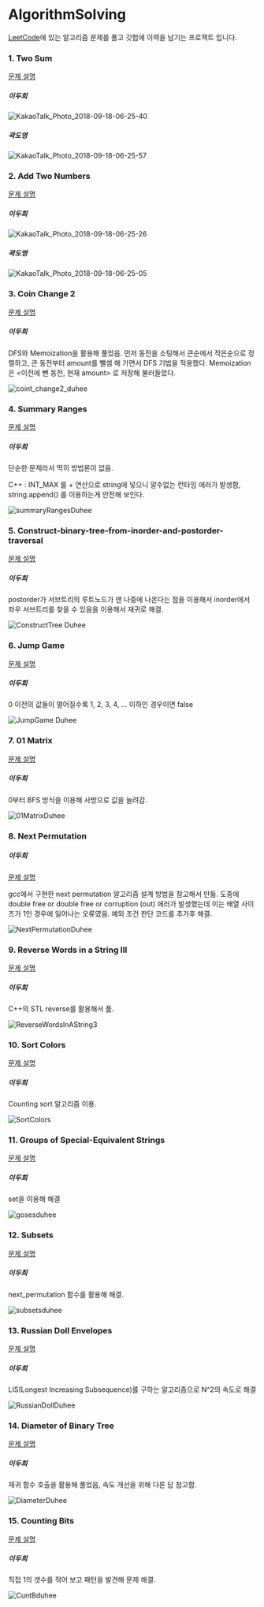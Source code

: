# AlgorithmSolving

[LeetCode](https://leetcode.com/)에 있는 알고리즘 문제를 풀고 깃헙에 이력을 남기는 프로젝트 입니다.

### 1. Two Sum

[문제 설명](https://leetcode.com/problems/two-sum/description/)

##### 이두희

![KakaoTalk_Photo_2018-09-18-06-25-40](leetCode/001.Two_Sum/resource/KakaoTalk_Photo_2018-09-18-06-25-40.jpeg)

##### 곽도영

![KakaoTalk_Photo_2018-09-18-06-25-57](leetCode/001.Two_Sum/resource/KakaoTalk_Photo_2018-09-18-06-25-57.jpeg)

### 2. Add Two Numbers

[문제 설명](https://leetcode.com/problems/add-two-numbers/description/)


##### 이두희

![KakaoTalk_Photo_2018-09-18-06-25-26](leetCode/002.Add_Two_Numbers/resource/KakaoTalk_Photo_2018-09-18-06-25-26.png)

##### 곽도영

![KakaoTalk_Photo_2018-09-18-06-25-05](leetCode/002.Add_Two_Numbers/resource/KakaoTalk_Photo_2018-09-18-06-25-05.png)

### 3. Coin Change 2

[문제 설명](https://leetcode.com/problems/coin-change-2/description/)

##### 이두희

DFS와 Memoization을 활용해 풀었음.
먼저 동전을 소팅해서 큰순에서 작은순으로 정렬하고, 큰 동전부터 amount를 뺄셈 해 가면서 DFS 기법을 적용했다.
Memoization은 <이전에 뺀 동전, 현재 amount> 로 저장해 불러들었다.

![coint_change2_duhee](leetCode/003.Coin_Change_2/resource/duhee.png)

### 4. Summary Ranges

[문제 설명](https://leetcode.com/problems/summary-ranges/)

##### 이두희

단순한 문제라서 딱히 방법론이 없음.

C++ : INT_MAX 를 + 연산으로 string에 넣으니 알수없는 런타임 에러가 발생함, string.append() 를 이용하는게 안전해 보인다.

![summaryRangesDuhee](leetCode/004.Summary_Ranges/resource/duhee.png)

### 5. Construct-binary-tree-from-inorder-and-postorder-traversal

[문제 설명](https://leetcode.com/problems/construct-binary-tree-from-inorder-and-postorder-traversal/)

##### 이두희

postorder가 서브트리의 루트노드가 맨 나중에 나온다는 점을 이용해서 inorder에서 좌우 서브트리를 찾을 수 있음을 이용해서 재귀로 해결.

![ConstructTree Duhee](leetCode/005.Construct_Binary_Tree_from_order/resource/duhee.png)

### 6. Jump Game

[문제 설명](https://leetcode.com/problems/jump-game/)

##### 이두희

0 이전의 값들이 멀어질수록 1, 2, 3, 4, ... 이하인 경우이면 false

![JumpGame Duhee](leetCode/006.Jump_Game/resource/duhee.png)

### 7. 01 Matrix

[문제 설명](https://leetcode.com/problems/01-matrix/)

##### 이두희

0부터 BFS 방식을 이용해 사방으로 값을 늘려감. 

![01MatrixDuhee](leetCode/007.01_Matrix/resource/duhee.png)

### 8. Next Permutation

##### 이두희

[문제 설명](https://leetcode.com/problems/next-permutation/)

gcc에서 구현한 next permutation 알고리즘 설계 방법을 참고해서 만듦. 도중에 double free or double free or corruption (out) 에러가 발생했는데 이는 배열 사이즈가 1인 경우에 일어나는 오류였음. 예외 조건 판단 코드를 추가후 해결.

![NextPermutationDuhee](leetCode/008.Next_Permutation/resource/duhee.png)

### 9. Reverse Words in a String III

[문제 설명](https://leetcode.com/problems/reverse-words-in-a-string-iii/)

##### 이두희

C++의 STL reverse를 활용해서 풂.

![ReverseWordsInAString3](leetCode/009.Reverse_Words_in_a_String_III/resource/duhee.png)

### 10. Sort Colors

[문제 설명](https://leetcode.com/problems/sort-colors/)

##### 이두희

Counting sort 알고리즘 이용.

![SortColors](leetCode/010.Sort_Colors/resource/duhee.png)

### 11. Groups of Special-Equivalent Strings

[문제 설명](https://leetcode.com/problems/groups-of-special-equivalent-strings/)

##### 이두희

set을 이용해 해결

![gosesduhee](leetCode/011.Groups_of_Special-Equivalent_Strings/resource/duhee.png)

### 12. Subsets

[문제 설명](https://leetcode.com/problems/subsets/)

##### 이두희

next_permutation 함수를 활용해 해결.

![subsetsduhee](leetCode/012.Subsets/resource/duhee.png)

### 13. Russian Doll Envelopes

[문제 설명](https://leetcode.com/problems/russian-doll-envelopes/)

##### 이두희

LIS(Longest Increasing Subsequence)를 구하는 알고리즘으로 N^2의 속도로 해결

![RussianDollDuhee](leetCode/013.Russian_Doll_Envelopes/resource/duhee.png)

### 14. Diameter of Binary Tree

[문제 설명](https://leetcode.com/problems/diameter-of-binary-tree/)

##### 이두희

재귀 함수 호출을 활용해 풀었음, 속도 개선을 위해 다른 답 참고함.

![DiameterDuhee](leetCode/014.Diameter_of_Binary_Tree/resource/duhee.jpeg)


### 15. Counting Bits

[문제 설명](https://leetcode.com/problems/counting-bits/)

##### 이두희

직접 1의 갯수를 적어 보고 패턴을 발견해 문제 해결.

![CuntBduhee](leetCode/015.Counting_Bits/resource/duhee.png)
